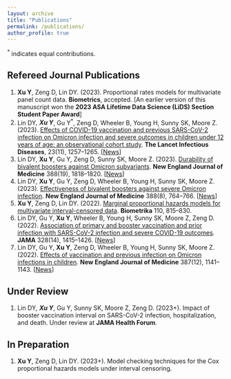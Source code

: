 ```yaml
---
layout: archive
title: "Publications"
permalink: /publications/
author_profile: true
---
```


<sup>*</sup> indicates equal contributions.

## Refereed Journal Publications
1. **Xu Y**, Zeng D, Lin DY. (2023). Proportional rates models for multivariate panel count data. **Biometrics**, accepted. [An earlier version of this manuscript won the **2023 ASA Lifetime Data Science (LiDS) Section Student Paper Award**]
2. Lin DY<sup>*</sup>, **Xu Y**<sup>*</sup>, Gu Y<sup>*</sup>, Zeng D, Wheeler B, Young H, Sunny SK, Moore Z. (2023). [Effects of COVID-19 vaccination and previous SARS-CoV-2 infection on Omicron infection and severe outcomes in children under 12 years of age: an observational cohort study](https://www.thelancet.com/journals/laninf/article/PIIS1473-3099(23)00272-4/fulltext). **The Lancet Infectious Diseases**, 23(11), 1257–1265. \[[News](https://www.altmetric.com/details/150195124/news?src=bookmarklet)\]
3. Lin DY, **Xu Y**, Gu Y, Zeng D, Sunny SK, Moore Z. (2023). [Durability of bivalent boosters against Omicron subvariants](https://www.nejm.org/doi/full/10.1056/NEJMc2302462). **New England Journal of Medicine** 388(19), 1818–1820. \[[News](https://www.altmetric.com/details/145643558/news?src=bookmarklet)\]
4. Lin DY, **Xu Y**, Gu Y, Zeng D, Wheeler B, Young H, Sunny SK, Moore Z. (2023). [Effectiveness of bivalent boosters against severe Omicron infection](https://www.nejm.org/doi/full/10.1056/NEJMc2215471). **New England Journal of Medicine** 388(8), 764–766. \[[News](https://www.altmetric.com/details/141787740/news?src=bookmarklet)\]
5. **Xu Y**, Zeng D, Lin DY. (2022). [Marginal proportional hazards models for multivariate interval-censored data](https://academic.oup.com/biomet/article-abstract/110/3/815/6794202). **Biometrika** 110, 815–830.
6. Lin DY, Gu Y, **Xu Y**, Wheeler B, Young H, Sunny SK, Moore Z, Zeng D. (2022). [Association of primary and booster vaccination and prior infection with SARS-CoV-2 infection and severe COVID-19 outcomes](https://jamanetwork.com/journals/jama/article-abstract/2796893). **JAMA** 328(14), 1415–1426. \[[News](https://www.altmetric.com/details/136446237/news?src=bookmarklet)\]
7. Lin DY, Gu Y, **Xu Y**, Zeng D, Wheeler B, Young H, Sunny SK, Moore Z. (2022). [Effects of vaccination and previous infection on Omicron infections in children](https://www.nejm.org/doi/full/10.1056/NEJMc2209371). **New England Journal of Medicine** 387(12), 1141–1143. \[[News](https://www.altmetric.com/details/135646402/news?src=bookmarklet)\]

## Under Review
1. Lin DY<sup>*</sup>, **Xu Y**<sup>*</sup>, Gu Y, Sunny SK, Moore Z, Zeng D. (2023+). Impact of booster vaccination interval on SARS-CoV-2 infection, hospitalization, and death. Under review at **JAMA Health Forum**.

## In Preparation
1. **Xu Y**, Zeng D, Lin DY. (2023+). Model checking techniques for the Cox proportional hazards models under interval censoring.
